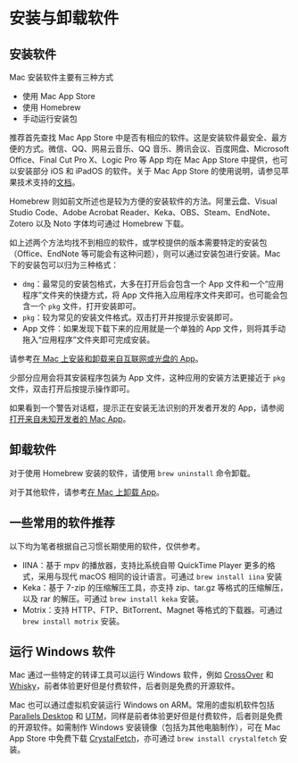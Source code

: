 #  安装与卸载软件

## 安装软件

Mac 安装软件主要有三种方式
- 使用 Mac App Store
- 使用 Homebrew
- 手动运行安装包

推荐首先查找 Mac App Store 中是否有相应的软件。这是安装软件最安全、最方便的方式。微信、QQ、网易云音乐、QQ 音乐、腾讯会议、百度网盘、Microsoft Office、Final Cut Pro X、Logic Pro 等 App 均在 Mac App Store 中提供，也可以安装部分 iOS 和 iPadOS 的软件。关于 Mac App Store 的使用说明，请参见苹果技术支持的[文档](https://support.apple.com/zh-cn/111105)。

Homebrew 则如前文所述也是较为方便的安装软件的方法。阿里云盘、Visual Studio Code、Adobe Acrobat Reader、Keka、OBS、Steam、EndNote、Zotero 以及 Noto 字体均可通过 Homebrew 下载。

如上述两个方法均找不到相应的软件，或学校提供的版本需要特定的安装包（Office、EndNote 等可能会有这种问题），则可以通过安装包进行安装。Mac 下的安装包可以归为三种格式：

- `dmg`：最常见的安装包格式，大多在打开后会包含一个 App 文件和一个“应用程序”文件夹的快捷方式，将 App 文件拖入应用程序文件夹即可。也可能会包含一个 `pkg` 文件，打开安装即可。
- `pkg`：较为常见的安装文件格式。双击打开并按提示安装即可。
- App 文件：如果发现下载下来的应用就是一个单独的 App 文件，则将其手动拖入“应用程序”文件夹即可完成安装。

请参考[在 Mac 上安装和卸载来自互联网或光盘的 App](https://support.apple.com/zh-cn/guide/mac-help/mh35835/mac)。

少部分应用会将其安装程序包装为 App 文件，这种应用的安装方法更接近于 `pkg` 文件，双击打开后按提示操作即可。

如果看到一个警告对话框，提示正在安装无法识别的开发者开发的 App，请参阅[打开来自未知开发者的 Mac App](https://support.apple.com/zh-cn/guide/mac-help/mh40616/15.0/mac/15.0)。


## 卸载软件

对于使用 Homebrew 安装的软件，请使用 `brew uninstall` 命令卸载。

对于其他软件，请参考[在 Mac 上卸载 App](https://support.apple.com/zh-cn/102610)。


## 一些常用的软件推荐

以下均为笔者根据自己习惯长期使用的软件，仅供参考。

- IINA：基于 mpv 的播放器，支持比系统自带 QuickTime Player 更多的格式，采用与现代 macOS 相同的设计语言。可通过 `brew install iina` 安装
- Keka：基于 7-zip 的压缩解压工具，亦支持 zip、tar.gz 等格式的压缩解压，以及 rar 的解压。可通过 `brew install keka` 安装。
- Motrix：支持 HTTP、FTP、BitTorrent、Magnet 等格式的下载器。可通过 `brew install motrix` 安装。


## 运行 Windows 软件

Mac 通过一些特定的转译工具可以运行 Windows 软件，例如 [CrossOver](https://www.codeweavers.com/crossover) 和 [Whisky](https://getwhisky.app)，前者体验更好但是付费软件，后者则是免费的开源软件。

Mac 也可以通过虚拟机安装运行 Windows on ARM。常用的虚拟机软件包括 [Parallels Desktop](https://www.parallels.cn) 和 [UTM](https://mac.getutm.app)，同样是前者体验更好但是付费软件，后者则是免费的开源软件。如需制作 Windows 安装镜像（包括为其他电脑制作），可在 Mac App Store 中免费下载 [CrystalFetch](https://apps.apple.com/cn/app/crystalfetch-iso-downloader/id6454431289?mt=12)，亦可通过 `brew install crystalfetch` 安装。
